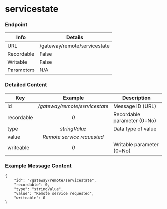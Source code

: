 # servicestate



### Endpoint

| Info  | Details |
| ------------- | ------------- |
| URL   | /gateway/remote/servicestate   |
| Recordable   | False   |
| Writable   | False   |
| Parameters  | N/A |

### Detailed Content

|  Key  | Example | Description |
| ------------- | :------: | ------------------------------ |
|  id | _/gateway/remote/servicestate_ | Message ID (URL) |
|  recordable | _0_ | Recordable parameter (0=No) |
|  type | _stringValue_ | Data type of value |
|  value | _Remote service requested_ |  |
|  writeable | _0_ | Writable parameter (0=No) |



### Example Message Content
```
{
    "id": "/gateway/remote/servicestate",
    "recordable": 0,
    "type": "stringValue",
    "value": "Remote service requested",
    "writeable": 0
}
```
